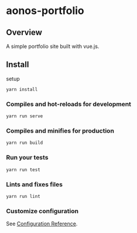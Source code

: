 # aonos-portfolio

## Overview

A simple portfolio site built with vue.js.

<!-- ## Description -->

<!-- ## Demo -->

<!-- ## VS. -->

<!-- ## Requirement -->

<!-- ## Usage -->

## Install

setup

```
yarn install
```

### Compiles and hot-reloads for development

```
yarn run serve
```

### Compiles and minifies for production

```
yarn run build
```

### Run your tests

```
yarn run test
```

### Lints and fixes files

```
yarn run lint
```

### Customize configuration

See [Configuration Reference](https://cli.vuejs.org/config/).
